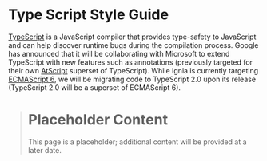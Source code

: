 # Type Script Style Guide

[TypeScript](http://www.typescriptlang.org/) is a JavaScript compiler that provides type-safety to JavaScript and can help discover runtime bugs during the compilation process. Google has announced that it will be collaborating with Microsoft to extend TypeScript with new features such as annotations (previously targeted for their own [AtScript](https://docs.google.com/document/d/11YUzC-1d0V1-Q3V0fQ7KSit97HnZoKVygDxpWzEYW0U/edit) superset of TypeScript). While Ignia is currently targeting [ECMAScript 6](./ECMAScript%206.md), we will be migrating code to TypeScript 2.0 upon its release (TypeScript 2.0 will be a superset of ECMAScript 6).

> # Placeholder Content
> This page is a placeholder; additional content will be provided at a later date.

<!--
## Identifiers

## Spacing

## Formatting

## Language Features

-->
